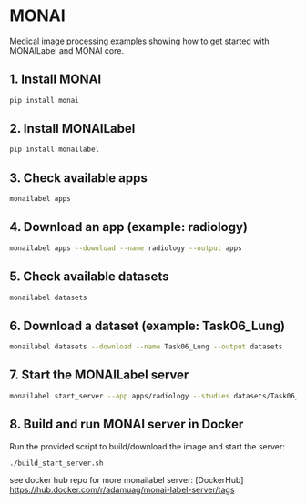 # MONAI

Medical image processing examples showing how to get started with MONAILabel and MONAI core.

## 1. Install MONAI
```bash
pip install monai
```

## 2. Install MONAILabel
```bash
pip install monailabel
```

## 3. Check available apps
```bash
monailabel apps
```

## 4. Download an app (example: radiology)
```bash
monailabel apps --download --name radiology --output apps
```

## 5. Check available datasets
```bash
monailabel datasets
```

## 6. Download a dataset (example: Task06_Lung)
```bash
monailabel datasets --download --name Task06_Lung --output datasets
```

## 7. Start the MONAILabel server
```bash
monailabel start_server --app apps/radiology --studies datasets/Task06_Lung/imagesTr --conf models deepedit
```

## 8. Build and run MONAI server in Docker
Run the provided script to build/download the image and start the server:
```bash
./build_start_server.sh
```
see docker hub repo for more monailabel server: [DockerHub] <https://hub.docker.com/r/adamuag/monai-label-server/tags>


